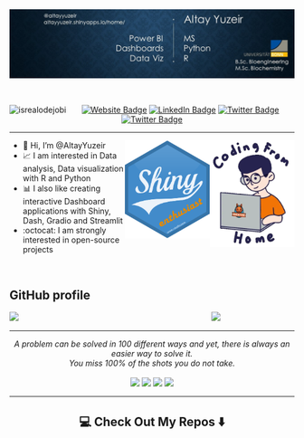 <!-- Heading -->
<img src="https://raw.githubusercontent.com/AltayYuzeir/AltayYuzeir/main/assets/banner.jpg" alt="Introduction Banner.." style="text-align: center; margin-bottom: 30px;" />

<!-- Profile Views -->
<p align="center">
        <img src="https://komarev.com/ghpvc/?username=AltayYuzeir&label=Profile%20views&color=orange&style=flat" alt="isrealodejobi" align="left"/>
    <a target="_blank" href="https://altayyuzeir.shinyapps.io/home/"><img src="https://img.shields.io/badge/-Webpage-informational?style=plastic&amp;labelColor=informational&amp;logo=Atlassian&amp;link=https://altayyuzeir.shinyapps.io/home/" alt="Website Badge"></a>
        <a target="_blank" href="https://linkedin.com/in/altayyuzeir/"><img src="https://img.shields.io/badge/-LinkedIn-blue?style=plastic&amp;labelColor=blue&amp;logo=LinkedIn&amp;link=https://linkedin.com/in/altayyuzeir/" alt="LinkedIn Badge"></a> 
         <a target="_blank" href="mailto:altay.yuzeir@gmail.com"><img src="https://img.shields.io/badge/-Gmail-informational?style=plastic&amp;labelColor=informational&amp;logo=Gmail&amp;link=mailto:altay.yuzeir@gmail.com" alt="Twitter Badge"></a>
       <a target="_blank" href="https://x.com/AltayYuzeir/"><img src="https://img.shields.io/badge/-Twitter-informational?style=plastic&amp;labelColor=informational&amp;logo=Twitter&amp;link=https://twitter.com/AltayYuzeir" alt="Twitter Badge"></a>
</p>
<hr>
<img align='right' src="https://raw.githubusercontent.com/AltayYuzeir/AltayYuzeir/main/assets/giphy.webp" width="150">

<img align='right' src="https://raw.githubusercontent.com/AltayYuzeir/AltayYuzeir/main/assets/shiny_logo.png" width="150">


- 👋 Hi, I’m @AltayYuzeir
- :chart_with_upwards_trend: I am interested in Data analysis, Data visualization with R and Python
- :bar_chart: I also like creating interactive Dashboard applications with Shiny, Dash, Gradio and Streamlit
- :octocat: I am strongly interested in open-source projects

<br>

  <h2>GitHub profile </h2>
  
  <p align="center">
  <img height="auto" width="45%" src ="https://github-readme-stats.vercel.app/api?username=AltayYuzeir&hide_title=false&show_icons=true&count_private=true&theme=darcula&hide_border=true&hide_rank=&bg_color" align = "left">
 <!--    <img src ="https://github-readme-streak-stats.herokuapp.com?user=AltayYuzeir&theme=darcula&hide_border=true&background"> -->
  <img height="auto" width="45%" src ="https://github-readme-stats.vercel.app/api/top-langs/?username=AltayYuzeir&layout=compact&hide_border=true&theme=darcula&bg_color&langs_count=6&&exclude_repo">
</p>

<hr>
<p align="center">
   <i>A problem can be solved in 100 different ways and yet, there is always an easier way to solve it.</i>
   <br>
   <i>You miss 100% of the shots you do not take.</i>
   <br>
<br>
<a target="_blank" href="https://altayyuzeir.shinyapps.io/home/"><img src="https://img.shields.io/badge/-Webpage-e68a00?style=for-the-badge&logo=Atlassian&logoColor=white"></img></a>	
<a target="_blank" href="https://www.linkedin.com/in/altayyuzeir"><img src="https://img.shields.io/badge/-LinkedIn-0077B5?style=for-the-badge&logo=Linkedin&logoColor=white"></img></a>
<a target="_blank" href="mailto:altay.yuzeir@gmail.com"><img src="https://img.shields.io/badge/-Gmail-D14836?style=for-the-badge&logo=Gmail&logoColor=white"></img></a>
<a target="_blank" href="https://twitter.com/AltayYuzeir"><img src="https://img.shields.io/badge/-Twitter-1DA1F2?style=for-the-badge&logo=Twitter&logoColor=white"></img></a>

<hr>

<h2  align="center">💻 Check Out My Repos ⬇️ </h2>
<!---
AltayYuzeir/AltayYuzeir is a ✨ special ✨ repository because its `README.md` (this file) appears on your GitHub profile.
You can click the Preview link to take a look at your changes.
--->
